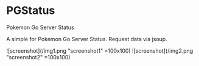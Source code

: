 # PGStatus
Pokemon Go Server Status

A simple for Pokemon Go Server Status.
Request data via jsoup.

![screenshot](/img1.png "screenshot1" =100x100)
![screenshot](/img2.png "screenshot2" =100x100)
